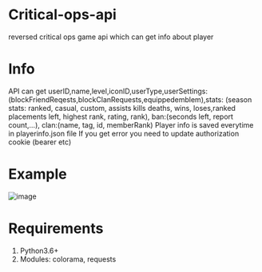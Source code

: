 # Critical-ops-api
reversed critical ops game api which can get info about player
# Info
API can get userID,name,level,iconID,userType,userSettings: (blockFriendReqests,blockClanRequests,equippedemblem),stats: (season stats: ranked, casual, custom, assists kills deaths, wins, loses,ranked placements left, highest rank, rating, rank), ban:(seconds left, report count,...), clan:(name, tag, id, memberRank)
Player info is saved everytime in playerinfo.json file
If you get error you need to update authorization cookie (bearer etc)
# Example
![image](https://user-images.githubusercontent.com/70502697/138744147-3bc46fc2-ab75-4c1d-9817-8cb345ae9d39.png)
# Requirements
1. Python3.6+
2. Modules: colorama, requests
